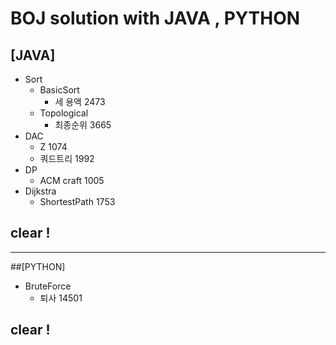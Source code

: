 # BOJ solution with JAVA , PYTHON
              
## [JAVA]
- Sort
   - BasicSort
       - 세 용액 2473 
   - Topological
       - 최종순위 3665
- DAC
   - Z 1074
   - 쿼드트리 1992
- DP
   - ACM craft 1005
- Dijkstra
   - ShortestPath 1753
## clear !

------------------


##[PYTHON]
- BruteForce
   - 퇴사 14501

## clear !
